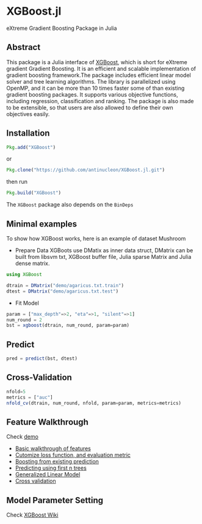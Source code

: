 XGBoost.jl
==========

eXtreme Gradient Boosting Package in Julia

## Abstract

This package is a Julia interface of [XGBoost](https://github.com/tqchen/xgboost),
which is short for eXtreme gradient Gradient Boosting.  It is an efficient and scalable implementation of
gradient boosting framework.The package includes efficient linear model
solver and tree learning algorithms. The library is parallelized using OpenMP,
and it can be more than 10 times faster some of than existing gradient boosting packages.
It supports various objective functions, including regression, classification and ranking.
The package is also made to be extensible, so that users are also allowed to define their own objectives easily.

## Installation
```julia
Pkg.add("XGBoost")
```
or
```julia
Pkg.clone("https://github.com/antinucleon/XGBoost.jl.git")
```

then run

```julia
Pkg.build("XGBoost")
```

The `XGBoost` package also depends on the `BinDeps`


## Minimal examples

To show how XGBoost works, here is an example of dataset Mushroom

- Prepare Data
XGBoots use DMatix as inner data struct, DMatrix can be built from libsvm txt, XGBoost buffer file, Julia sparse Matrix and Julia dense matrix.
```julia
using XGBoost

dtrain = DMatrix("demo/agaricus.txt.train")
dtest = DMatrix("demo/agaricus.txt.test")
```

- Fit Model
```julia
param = ["max_depth"=>2, "eta"=>1, "silent"=>1]
num_round = 2
bst = xgboost(dtrain, num_round, param=param)
```

## Predict
```julia
pred = predict(bst, dtest)
```

## Cross-Validation
```julia
nfold=5
metrics = ["auc"]
nfold_cv(dtrain, num_round, nfold, param=param, metrics=metrics)
```

## Feature Walkthrough
Check [demo](https://github.com/antinucleon/XGBoost.jl/blob/master/demo/)

- [Basic walkthrough of features](demo/basic_walkthrough.jl)
- [Cutomize loss function, and evaluation metric](demo/custom_objective.jl)
- [Boosting from existing prediction](demo/boost_from_prediction.jl)
- [Predicting using first n trees](demo/predict_first_ntree.jl)
- [Generalized Linear Model](demo/generalized_linear_model.jl)
- [Cross validation](demo/cross_validation.jl)


## Model Parameter Setting
Check [XGBoost Wiki](https://github.com/tqchen/xgboost/wiki)


